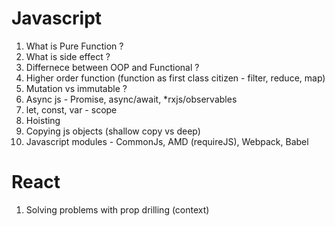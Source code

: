 # Javascript
1. What is Pure Function ?
2. What is side effect ?
3. Differnece between OOP and Functional ?
4. Higher order function (function as first class citizen - filter, reduce, map)
5. Mutation vs immutable ?
6. Async js - Promise, async/await, *rxjs/observables
7. let, const, var - scope
8. Hoisting
9. Copying js objects (shallow copy vs deep)
10. Javascript modules - CommonJs, AMD (requireJS), Webpack, Babel

# React
1. Solving problems with prop drilling (context)
